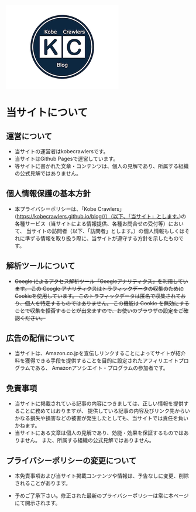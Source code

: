 [![ホーム](/logo.002.png "Kobe Crawlers")](/)

# 当サイトについて

## 運営について
- 当サイトの運営者はkobecrawlersです。
- 当サイトはGithub Pagesで運営しています。
- 等サイトに書かれた文章・コンテンツは、個人の見解であり、所属する組織の公式見解ではありません。

## 個人情報保護の基本方針
- 本プライバシーポリシーは、「Kobe Crawlers」(https://kobecrawlers.github.io/blog//）（以下、「当サイト」とします。)の各種サービス（当サイトによる情報提供、各種お問合せの受付等）において、 当サイトの訪問者（以下、「訪問者」とします。）の個人情報もしくはそれに準ずる情報を取り扱う際に、当サイトが遵守する方針を示したものです。

## 解析ツールについて
- <s>Google によるアクセス解析ツール「Googleアナリティクス」を利用しています。 この Google アナリティクスはトラフィックデータの収集のためにCookieを使用しています。 このトラフィックデータは匿名で収集されており、個人を特定するものではありません。 この機能は Cookie を無効にすることで収集を拒否することが出来ますので、お使いのブラウザの設定をご確認ください。</s>

## 広告の配信について
- 当サイトは、Amazon.co.jpを宣伝しリンクすることによってサイトが紹介料を獲得できる手段を提供することを目的に設定されたアフィリエイトプログラムである、 Amazonアソシエイト・プログラムの参加者です。

## 免責事項
- 当サイトに掲載されている記事の内容につきましては、正しい情報を提供することに務めてはおりますが、 提供している記事の内容及びリンク先からいかなる損失や損害などの被害が発生したとしても、当サイトでは責任を負いかねます。
- 当サイトにある文章は個人の見解であり、効能・効果を保証するものではありません。 また、所属する組織の公式見解ではありません。

## プライバシーポリシーの変更について
- 本免責事項および当サイト掲載コンテンツや情報は、予告なしに変更、削除されることがあります。

- 予めご了承下さい。修正された最新のプライバシーポリシーは常に本ページにて開示されます。